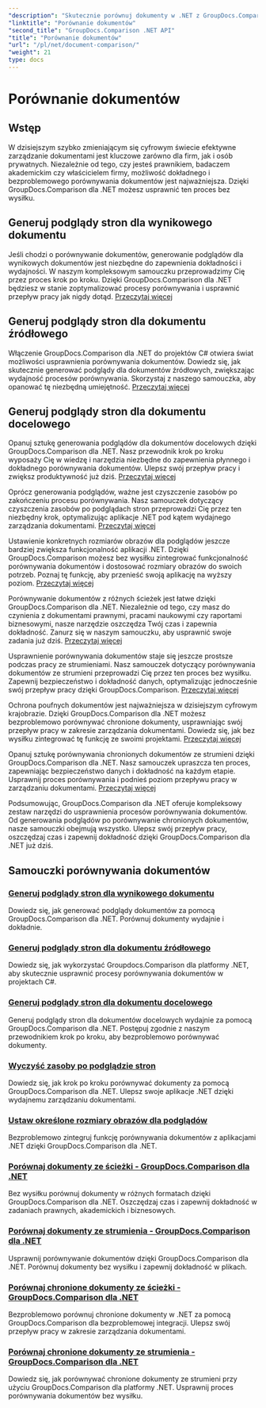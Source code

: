 ```yaml
---
"description": "Skutecznie porównuj dokumenty w .NET z GroupDocs.Comparison. Usprawnij zarządzanie dokumentami, popraw przepływ pracy i zapewnij dokładność. Dowiedz się więcej!"
"linktitle": "Porównanie dokumentów"
"second_title": "GroupDocs.Comparison .NET API"
"title": "Porównanie dokumentów"
"url": "/pl/net/document-comparison/"
"weight": 21
type: docs
---
```

# Porównanie dokumentów

## Wstęp

W dzisiejszym szybko zmieniającym się cyfrowym świecie efektywne zarządzanie dokumentami jest kluczowe zarówno dla firm, jak i osób prywatnych. Niezależnie od tego, czy jesteś prawnikiem, badaczem akademickim czy właścicielem firmy, możliwość dokładnego i bezproblemowego porównywania dokumentów jest najważniejsza. Dzięki GroupDocs.Comparison dla .NET możesz usprawnić ten proces bez wysiłku.

## Generuj podglądy stron dla wynikowego dokumentu

Jeśli chodzi o porównywanie dokumentów, generowanie podglądów dla wynikowych dokumentów jest niezbędne do zapewnienia dokładności i wydajności. W naszym kompleksowym samouczku przeprowadzimy Cię przez proces krok po kroku. Dzięki GroupDocs.Comparison dla .NET będziesz w stanie zoptymalizować procesy porównywania i usprawnić przepływ pracy jak nigdy dotąd. [Przeczytaj więcej](./generate-page-previews-resultant-document/)

## Generuj podglądy stron dla dokumentu źródłowego

Włączenie GroupDocs.Comparison dla .NET do projektów C# otwiera świat możliwości usprawnienia porównywania dokumentów. Dowiedz się, jak skutecznie generować podglądy dla dokumentów źródłowych, zwiększając wydajność procesów porównywania. Skorzystaj z naszego samouczka, aby opanować tę niezbędną umiejętność. [Przeczytaj więcej](./generate-page-previews-source-document/)

## Generuj podglądy stron dla dokumentu docelowego

Opanuj sztukę generowania podglądów dla dokumentów docelowych dzięki GroupDocs.Comparison dla .NET. Nasz przewodnik krok po kroku wyposaży Cię w wiedzę i narzędzia niezbędne do zapewnienia płynnego i dokładnego porównywania dokumentów. Ulepsz swój przepływ pracy i zwiększ produktywność już dziś. [Przeczytaj więcej](./generate-page-previews-target-document/)

Oprócz generowania podglądów, ważne jest czyszczenie zasobów po zakończeniu procesu porównywania. Nasz samouczek dotyczący czyszczenia zasobów po podglądach stron przeprowadzi Cię przez ten niezbędny krok, optymalizując aplikacje .NET pod kątem wydajnego zarządzania dokumentami. [Przeczytaj więcej](./clean-resources-after-page-previews/)

Ustawienie konkretnych rozmiarów obrazów dla podglądów jeszcze bardziej zwiększa funkcjonalność aplikacji .NET. Dzięki GroupDocs.Comparison możesz bez wysiłku zintegrować funkcjonalność porównywania dokumentów i dostosować rozmiary obrazów do swoich potrzeb. Poznaj tę funkcję, aby przenieść swoją aplikację na wyższy poziom. [Przeczytaj więcej](./set-specific-image-sizes-for-previews/)

Porównywanie dokumentów z różnych ścieżek jest łatwe dzięki GroupDocs.Comparison dla .NET. Niezależnie od tego, czy masz do czynienia z dokumentami prawnymi, pracami naukowymi czy raportami biznesowymi, nasze narzędzie oszczędza Twój czas i zapewnia dokładność. Zanurz się w naszym samouczku, aby usprawnić swoje zadania już dziś. [Przeczytaj więcej](./compare-documents-from-path/)

Usprawnienie porównywania dokumentów staje się jeszcze prostsze podczas pracy ze strumieniami. Nasz samouczek dotyczący porównywania dokumentów ze strumieni przeprowadzi Cię przez ten proces bez wysiłku. Zapewnij bezpieczeństwo i dokładność danych, optymalizując jednocześnie swój przepływ pracy dzięki GroupDocs.Comparison. [Przeczytaj więcej](./compare-documents-from-stream/)

Ochrona poufnych dokumentów jest najważniejsza w dzisiejszym cyfrowym krajobrazie. Dzięki GroupDocs.Comparison dla .NET możesz bezproblemowo porównywać chronione dokumenty, usprawniając swój przepływ pracy w zakresie zarządzania dokumentami. Dowiedz się, jak bez wysiłku zintegrować tę funkcję ze swoimi projektami. [Przeczytaj więcej](./compare-protected-documents-from-path/)

Opanuj sztukę porównywania chronionych dokumentów ze strumieni dzięki GroupDocs.Comparison dla .NET. Nasz samouczek upraszcza ten proces, zapewniając bezpieczeństwo danych i dokładność na każdym etapie. Usprawnij proces porównywania i podnieś poziom przepływu pracy w zarządzaniu dokumentami. [Przeczytaj więcej](./compare-protected-documents-from-stream/)

Podsumowując, GroupDocs.Comparison dla .NET oferuje kompleksowy zestaw narzędzi do usprawnienia procesów porównywania dokumentów. Od generowania podglądów po porównywanie chronionych dokumentów, nasze samouczki obejmują wszystko. Ulepsz swój przepływ pracy, oszczędzaj czas i zapewnij dokładność dzięki GroupDocs.Comparison dla .NET już dziś.
## Samouczki porównywania dokumentów
### [Generuj podglądy stron dla wynikowego dokumentu](./generate-page-previews-resultant-document/)
Dowiedz się, jak generować podglądy dokumentów za pomocą GroupDocs.Comparison dla .NET. Porównuj dokumenty wydajnie i dokładnie.
### [Generuj podglądy stron dla dokumentu źródłowego](./generate-page-previews-source-document/)
Dowiedz się, jak wykorzystać Groupdocs.Comparison dla platformy .NET, aby skutecznie usprawnić procesy porównywania dokumentów w projektach C#.
### [Generuj podglądy stron dla dokumentu docelowego](./generate-page-previews-target-document/)
Generuj podglądy stron dla dokumentów docelowych wydajnie za pomocą GroupDocs.Comparison dla .NET. Postępuj zgodnie z naszym przewodnikiem krok po kroku, aby bezproblemowo porównywać dokumenty.
### [Wyczyść zasoby po podglądzie stron](./clean-resources-after-page-previews/)
Dowiedz się, jak krok po kroku porównywać dokumenty za pomocą GroupDocs.Comparison dla .NET. Ulepsz swoje aplikacje .NET dzięki wydajnemu zarządzaniu dokumentami.
### [Ustaw określone rozmiary obrazów dla podglądów](./set-specific-image-sizes-for-previews/)
Bezproblemowo zintegruj funkcję porównywania dokumentów z aplikacjami .NET dzięki GroupDocs.Comparison dla .NET.
### [Porównaj dokumenty ze ścieżki - GroupDocs.Comparison dla .NET](./compare-documents-from-path/)
Bez wysiłku porównuj dokumenty w różnych formatach dzięki GroupDocs.Comparison dla .NET. Oszczędzaj czas i zapewnij dokładność w zadaniach prawnych, akademickich i biznesowych.
### [Porównaj dokumenty ze strumienia - GroupDocs.Comparison dla .NET](./compare-documents-from-stream/)
Usprawnij porównywanie dokumentów dzięki GroupDocs.Comparison dla .NET. Porównuj dokumenty bez wysiłku i zapewnij dokładność w plikach.
### [Porównaj chronione dokumenty ze ścieżki - GroupDocs.Comparison dla .NET](./compare-protected-documents-from-path/)
Bezproblemowo porównuj chronione dokumenty w .NET za pomocą GroupDocs.Comparison dla bezproblemowej integracji. Ulepsz swój przepływ pracy w zakresie zarządzania dokumentami.
### [Porównaj chronione dokumenty ze strumienia - GroupDocs.Comparison dla .NET](./compare-protected-documents-from-stream/)
Dowiedz się, jak porównywać chronione dokumenty ze strumieni przy użyciu GroupDocs.Comparison dla platformy .NET. Usprawnij proces porównywania dokumentów bez wysiłku.